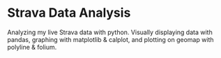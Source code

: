 # Strava Data Analysis

Analyzing my live Strava data with python. Visually displaying data with pandas, graphing with matplotlib & calplot, and plotting on geomap with polyline & folium. 
